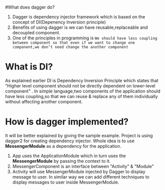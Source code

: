 #What does dagger do?
1. Dagger is dependency injector framework which is based on the concept of DI(Depenency Inversion principle)
2. Benefits of using dagger is we can have reusable,replaceable and decoupled  component.
3. One of the principles in programming is 
`We should have less coupling between component so that even if we want to change one component,we don’t need change the another component`


# What is DI?
As explained earlier DI is Dependency Inversion Principle which states that "Higher level component should not be directly dependent on lower-level component" .  In simple language,two components of the application should have less coupling,so that we can reuse & replace any of them individually without affecting another component.

# How is dagger implemented?
It will be better explained by giving the sample example.
Project is using dagger2 for creating dependency injector. Whole idea is to use <b>MessengerModule</b> as a dependency for the application.

1. App uses the ApplicationModule which in turn uses the <b>MessengerModule</b> by passing the context to it.
2. MessengerComponent is an interface between "Activity" & "Module"
3. Activity will use MessengerModule injected by Dagger to display message to user. In similar way we can add different techniques to display messages to user inside MessengerModule.





